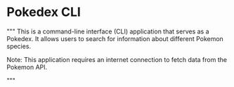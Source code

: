 # Pokedex CLI

"""
This is a command-line interface (CLI) application that serves as a Pokedex.
It allows users to search for information about different Pokemon species.

Note: This application requires an internet connection to fetch data from the Pokemon API.

"""
